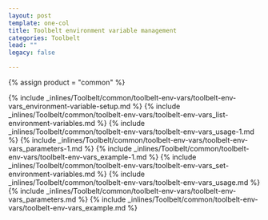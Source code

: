 ```yaml
---
layout: post
template: one-col
title: Toolbelt environment variable management
categories: Toolbelt
lead: ""
legacy: false

---
```

{% assign product = "common" %}

{% include _inlines/Toolbelt/common/toolbelt-env-vars/toolbelt-env-vars_environment-variable-setup.md %}
{% include _inlines/Toolbelt/common/toolbelt-env-vars/toolbelt-env-vars_list-environment-variables.md %}
{% include _inlines/Toolbelt/common/toolbelt-env-vars/toolbelt-env-vars_usage-1.md %}
{% include _inlines/Toolbelt/common/toolbelt-env-vars/toolbelt-env-vars_parameters-1.md %}
{% include _inlines/Toolbelt/common/toolbelt-env-vars/toolbelt-env-vars_example-1.md %}
{% include _inlines/Toolbelt/common/toolbelt-env-vars/toolbelt-env-vars_set-environment-variables.md %}
{% include _inlines/Toolbelt/common/toolbelt-env-vars/toolbelt-env-vars_usage.md %}
{% include _inlines/Toolbelt/common/toolbelt-env-vars/toolbelt-env-vars_parameters.md %}
{% include _inlines/Toolbelt/common/toolbelt-env-vars/toolbelt-env-vars_example.md %}
